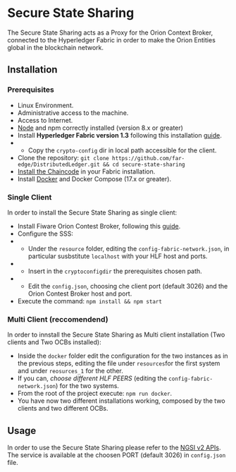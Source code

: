 # Secure State Sharing
The Secure State Sharing acts as a Proxy for the Orion Context Broker, connected to the Hyperledger Fabric in order to make the Orion Entities global in the blockchain network. 

## Installation
### Prerequisites
* Linux Environment.
* Administrative access to the machine.
* Access to Internet.
* [Node](https://nodejs.org/en/download/) and npm correctly installed (version 8.x or greater)
* Install **Hyperledger Fabric version 1.3** following this installation [guide](https://hyperledger-fabric.readthedocs.io/en/release-1.3/getting_started.html). 
* * Copy the `crypto-config` dir in local path accessible for the client.
* Clone the repository: `git clone https://github.com/far-edge/DistributedLedger.git && cd secure-state-sharing`
* [Install the Chaincode](https://github.com/far-edge/DistributedLedger/tree/develop/secure-state-sharing/chaincode) in your Fabric installation.
* Install [Docker](https://www.docker.com/get-started) and Docker Compose (17.x or greater).

### Single Client
In order to install the Secure State Sharing as single client:
* Install Fiware Orion Contest Broker, following this [guide](https://fiware-orion.readthedocs.io/en/master/admin/install/index.html).
* Configure the SSS:
* * Under the `resource` folder, editing the `config-fabric-network.json`, in particular susbstitute `localhost` with your HLF host and ports. 
* * Insert in the `cryptoconfigdir` the prerequisites chosen path.
* * Edit the `config.json`, choosing che client port (default 3026) and the Orion Contest Broker host and port.
* Execute the command: `npm install && npm start`

### Multi Client (reccomendend)
In order to innstall the Secure State Sharing as Multi client installation (Two clients and Two OCBs installed):
* Inside the `docker` folder edit the configuration for the two instances as in the previous steps, editing the file under `resources`for the first system and under `reosurces_1` for the other.
* If you can, *choose different HLF PEERS* (editing the `config-fabric-network.json`) for the two systems.
* From the root of the project execute: `npm run docker`.
* You have now two different installations working, composed by the two clients and two different OCBs.

## Usage
In order to use the Secure State Sharing please refer to the [NGSI v2 APIs](http://telefonicaid.github.io/fiware-orion/api/v2/stable).
The service is available at the choosen PORT (default 3026) in `config.json` file.
